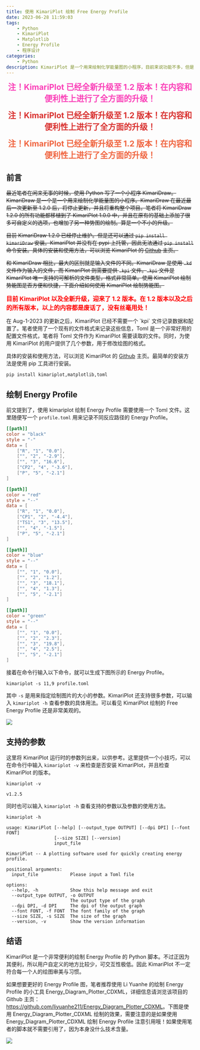 ```yaml
---
title: 使用 KimariPlot 绘制 Free Energy Profile
date: 2023-06-28 11:59:03
tags:
    - Python
    - KimariPlot
    - Matplotlib
    - Energy Profile
    - 程序设计
categories: 
    - Python
description: KimariPlot 是一个用来绘制化学能量图的小程序，目前来说功能不多，但是绘图十分简单，懒人专用。目前开源于 Github (https://github.com/kimariyb/kimariPlot)
---
```


<p style="text-align: center;">
  <strong style="color:#FA41B8; font-size:16pt; text-align: center; display: block;">注！KimariPlot 已经全新升级至 1.2 版本！在内容和便利性上进行了全方面的升级！</strong>
</p>

<p style="text-align: center;">
  <strong style="color:#D93230; font-size:16pt; text-align: center; display: block;">注！KimariPlot 已经全新升级至 1.2 版本！在内容和便利性上进行了全方面的升级！</strong>
</p>

<p style="text-align: center;">
  <strong style="color:#F06540; font-size:16pt; text-align: center; display: block;">注！KimariPlot 已经全新升级至 1.2 版本！在内容和便利性上进行了全方面的升级！</strong>
</p>

## 前言

~~最近笔者在闲来无事的时候，使用 Python 写了一个小程序 KimariDraw。KimariDraw 是一个是一个用来绘制化学能量图的小程序。KimariDraw 在最近最后一次更新至 1.2.0 后，将停止更新，并且将重构整个项目。笔者将 KimariDraw 1.2.0 的所有功能都移植到了 KimariPlot 1.0.0 中，并且在原有的基础上添加了很多可自定义的选项，也增加了另一种势图的绘制。算是一个不小的升级。~~

~~目前 KimariDraw 1.2.0 已经停止维护。但是还可以通过 `pip install kimariDraw` 安装。KimariPlot 并没有在 pypi 上托管，因此无法通过 `pip install` 命令安装。具体的安装和使用方法，可以浏览 KimariPlot 的 [Github](https://github.com/kimariyb/kimariPlot) 主页。~~

~~和 KimariDraw 相比，最大的区别就是输入文件的不同。KimariDraw 是使用 `.kd` 文件作为输入的文件，而 KimariPlot 则需要提供 `.kpi` 文件。`.kpi` 文件是 KimariPlot 唯一支持的可解析的文件类型，格式非常简单。使用 KimariPlot 绘制势能图是否方便和快捷，下面介绍如何使用 KimariPlot 绘制势能图。~~

<p><strong style="color:red; font-size:12pt;">目前 KimariPlot 以及全新升级，迎来了 1.2 版本。在 1.2 版本以及之后的所有版本，以上的内容都是废话了，没有丝毫用处！</strong></p> 在 Aug-1-2023 的更新之后，KimariPlot 已经不需要一个 `kpi` 文件记录数据和配置了。笔者使用了一个现有的文件格式来记录这些信息，Toml 是一个非常好用的配置文件格式，笔者将 Toml 文件作为 KimariPlot 需要读取的文件。同时，为使用 KimariPlot 的用户提供了几个参数，用于修改绘图的格式。

具体的安装和使用方法，可以浏览 KimariPlot 的 [Github](https://github.com/kimariyb/kimariPlot) 主页。最简单的安装方法是使用 pip 工具进行安装。

```shell
pip install kimariplot,matplotlib,toml
```


## 绘制 Energy Profile

前文提到了，使用 kimariplot 绘制 Energy Profile 需要使用一个 Toml 文件。这里随便写一个 `profile.toml` 用来记录不同反应路径的 Energy Profile。

```toml
[[path]]
color = "black"
style = "-"
data = [
    ["R", "1", "0.0"],
    ["", "2", "-2.9"],
    ["", "3", "16.6"],
    ["CP2", "4", "-3.6"],
    ["P", "5", "-2.1"]
]

[[path]]
color = "red"
style = "--"
data = [
    ["R", "1", "0.0"],
    ["CP1", "2", "-4.4"],
    ["TS1", "3", "13.5"],
    ["", "4", "-1.5"],
    ["P", "5", "-2.1"]
]

[[path]]
color = "blue"
style = "--"
data = [
    ["", "1", "0.0"],
    ["", "2", "1.2"],
    ["", "3", "18.1"],
    ["", "4", "1.3"],
    ["", "5", "-2.1"]
]

[[path]]
color = "green"
style = "--"
data = [
    ["", "1", "0.0"],
    ["", "2", "2.3"],
    ["", "3", "19.8"],
    ["", "4", "2.5"],
    ["", "5", "-2.1"]
]
```

接着在命令行输入以下命令，就可以生成下图所示的 Energy Profile。

```shell
kimariplot -s 11,9 profile.toml
```

其中 `-s` 是用来指定绘制图片的大小的参数。KimariPlot 还支持很多参数，可以输入 `kimariplot -h` 查看参数的具体用法。可以看见 KimariPlot 绘制的 Free Energy Profile 还是非常美观的。

<img src="1.png">

## 支持的参数

这里将 KimariPlot 运行时的参数列出来，以供参考。这里提供一个小技巧，可以在命令行中输入 `kimariplot -v` 来检查是否安装 KimariPlot，并且检查 KimariPlot 的版本。

```shell
kimariplot -v

v1.2.5
```

同时也可以输入 `kimariplot -h` 查看支持的参数以及参数的使用方法。

```shell
kimariplot -h

usage: KimariPlot [--help] [--output_type OUTPUT] [--dpi DPI] [--font FONT]
                  [--size SIZE] [--version]
                  input_file

KimariPlot -- A plotting software used for quickly creating energy profile.

positional arguments:
  input_file            Please input a Toml file

options:
  --help, -h            Show this help message and exit
  --output_type OUTPUT, -o OUTPUT
                        The output type of the graph
  --dpi DPI, -d DPI     The dpi of the output graph
  --font FONT, -f FONT  The font family of the graph
  --size SIZE, -s SIZE  The size of the graph
  --version, -v         Show the version information
```

## 结语

KimariPlot 是一个非常便利的绘制 Energy Profile 的 Python 脚本。不过正因为其便利，所以用户自定义的地方比较少，可交互性极低。因此 KimariPlot 不一定符合每一个人的绘图审美与习惯。

如果想要更好的 Energy Profile 图，笔者推荐使用 Li Yuanhe 的绘制 Energy Profile 的小工具 Energy_Diagram_Plotter_CDXML，详细信息请浏览该项目的 Github 主页：<url>https://github.com/liyuanhe211/Energy_Diagram_Plotter_CDXML</url>。下图是使用 Energy_Diagram_Plotter_CDXML 绘制的效果，需要注意的是如果使用 Energy_Diagram_Plotter_CDXML 绘制 Energy Profile 注意引用哦！如果使用笔者的脚本就不需要引用了，因为本身没什么技术含量。

<img src="2.png">